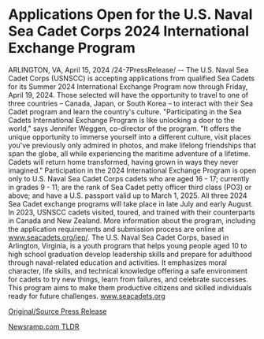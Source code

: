 # Applications Open for the U.S. Naval Sea Cadet Corps 2024 International Exchange Program

ARLINGTON, VA, April 15, 2024 /24-7PressRelease/ -- The U.S. Naval Sea Cadet Corps (USNSCC) is accepting applications from qualified Sea Cadets for its Summer 2024 International Exchange Program now through Friday, April 19, 2024. Those selected will have the opportunity to travel to one of three countries – Canada, Japan, or South Korea – to interact with their Sea Cadet program and learn the country's culture.  "Participating in the Sea Cadets International Exchange Program is like unlocking a door to the world," says Jennifer Weggen, co-director of the program. "It offers the unique opportunity to immerse yourself into a different culture, visit places you've previously only admired in photos, and make lifelong friendships that span the globe, all while experiencing the maritime adventure of a lifetime. Cadets will return home transformed, having grown in ways they never imagined."  Participation in the 2024 International Exchange Program is open only to U.S. Naval Sea Cadet Corps cadets who are aged 16 - 17; currently in grades 9 - 11; are the rank of Sea Cadet petty officer third class (PO3) or above; and have a U.S. passport valid up to March 1, 2025.  All three 2024 Sea Cadet exchange programs will take place in late July and early August. In 2023, USNSCC cadets visited, toured, and trained with their counterparts in Canada and New Zealand.  More information about the program, including the application requirements and submission process are online at www.seacadets.org/iep/.  The U.S. Naval Sea Cadet Corps, based in Arlington, Virginia, is a youth program that helps young people aged 10 to high school graduation develop leadership skills and prepare for adulthood through naval-related education and activities. It emphasizes moral character, life skills, and technical knowledge offering a safe environment for cadets to try new things, learn from failures, and celebrate successes. This program aims to make them productive citizens and skilled individuals ready for future challenges. www.seacadets.org 

[Original/Source Press Release](https://www.24-7pressrelease.com/press-release/510025/applications-open-for-the-us-naval-sea-cadet-corps-2024-international-exchange-program) 

[Newsramp.com TLDR](https://newsramp.com/None) 